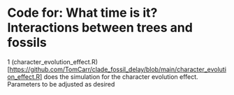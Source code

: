 # Code for: What time is it? Interactions between trees and fossils
1 (character_evolution_effect.R)[https://github.com/TomCarr/clade_fossil_delay/blob/main/character_evolution_effect.R] does the simulation for the character evolution effect. Parameters to be adjusted as desired
